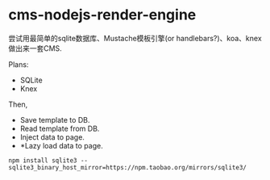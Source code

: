 # cms-nodejs-render-engine  

尝试用最简单的sqlite数据库、Mustache模板引擎(or handlebars?)、koa、knex做出来一套CMS.  


Plans:  

- SQLite    
- Knex   

Then, 
- Save template to DB.  
- Read template from DB.  
- Inject data to page.  
- *Lazy load data to page. 


```
npm install sqlite3 --sqlite3_binary_host_mirror=https://npm.taobao.org/mirrors/sqlite3/
```
